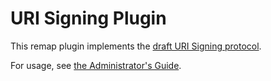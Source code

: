URI Signing Plugin
==================

This remap plugin implements the [draft URI Signing protocol](https://tools.ietf.org/html/draft-ietf-cdni-uri-signing-21).

For usage, see [the Administrator's Guide](https://docs.trafficserver.apache.org/en/latest/admin-guide/plugins/uri_signing.en.html).

